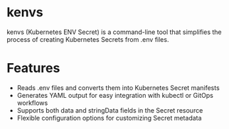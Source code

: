 # kenvs
kenvs (Kubernetes ENV Secret) is a command-line tool that simplifies the process of creating Kubernetes Secrets from .env files.

# Features

- Reads .env files and converts them into Kubernetes Secret manifests
- Generates YAML output for easy integration with kubectl or GitOps workflows
- Supports both data and stringData fields in the Secret resource
- Flexible configuration options for customizing Secret metadata
